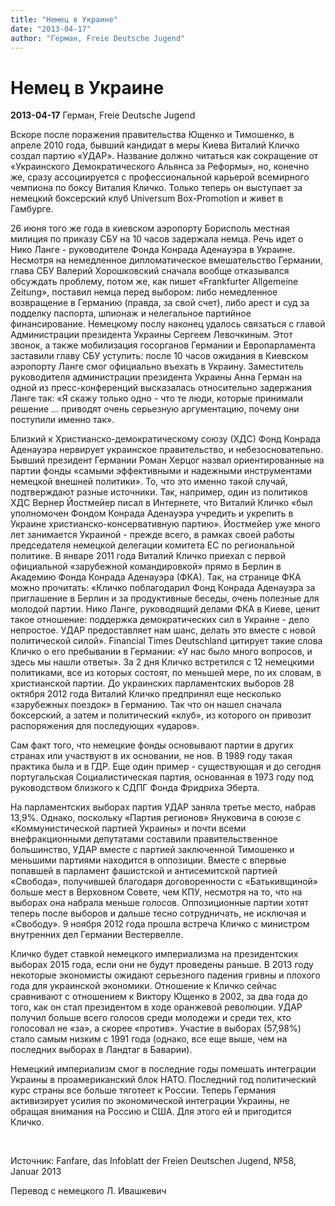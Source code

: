 ```yaml
---
title: "Немец в Украине"
date: "2013-04-17"
author: "Герман, Freie Deutsche Jugend"
---
```


# Немец в Украине

**2013-04-17** Герман, Freie Deutsche Jugend

Вскоре после поражения правительства Ющенко и Тимошенко, в апреле 2010 года, бывший кандидат в меры Киева Виталий Кличко создал партию «УДАР». Название должно читаться как сокращение от «Украинского Демократического Альянса за Реформы», но, конечно же, сразу ассоциируется с профессиональной карьерой всемирного чемпиона по боксу Виталия Кличко. Только теперь он выступает за немецкий боксерский клуб Universum Box-Promotion и живет в Гамбурге.

26 июня того же года в киевском аэропорту Борисполь местная милиция по приказу СБУ на 10 часов задержала немца. Речь идет о Нико Ланге - руководителе Фонда Конрада Аденауэра в Украине. Несмотря на немедленное дипломатическое вмешательство Германии, глава СБУ Валерий Хорошковский сначала вообще отказывался обсуждать проблему, потом же, как пишет «Frankfurter Allgemeine Zeitung», поставил немца перед выбором: либо немедленное возвращение в Германию (правда, за свой счет), либо арест и суд за подделку паспорта, шпионаж и нелегальное партийное финансирование. Немецкому послу наконец удалось связаться с главой Администрации президента Украины Сергеем Левочкиным. Этот звонок, а также мобилизация госорганов Германии и Европарламента заставили главу СБУ уступить: после 10 часов ожидания в Киевском аэропорту Ланге смог официально въехать в Украину. Заместитель руководителя администрации президента Украины Анна Герман на одной из пресс-конференций высказалась относительно задержания Ланге так: «Я скажу только одно - что те люди, которые принимали решение ... приводят очень серьезную аргументацию, почему они поступили именно так».

Близкий к Христианско-демократическому союзу (ХДС) Фонд Конрада Аденауэра нервирует украинское правительство, и небезосновательно. Бывший президент Германии Роман Херцог назвал ориентированные на партии фонды «самыми эффективными и надежными инструментами немецкой внешней политики». То, что это именно такой случай, подтверждают разные источники. Так, например, один из политиков ХДС Вернер Йостмейер писал в Интернете, что Виталий Кличко «был уполномочен Фондом Конрада Аденауэра учредить и укрепить в Украине христианско-консервативную партию». Йостмейер уже много лет занимается Украиной - прежде всего, в рамках своей работы председателя немецкой делегации комитета ЕС по региональной политике. В январе 2011 года Виталий Кличко приехал с первой официальной «зарубежной командировкой» прямо в Берлин в Академию Фонда Конрада Аденауэра (ФКА). Так, на странице ФКА можно прочитать: «Кличко поблагодарил Фонд Конрада Аденауэра за приглашение в Берлин и за продуктивные беседы, очень полезные для молодой партии. Нико Ланге, руководящий делами ФКА в Киеве, ценит такое отношение: поддержка демократических сил в Украине - дело непростое. УДАР предоставляет нам шанс, делать это вместе с новой политической силой». Financial Times Deutschland цитирует такие слова Кличко о его пребывании в Германии: «У нас было много вопросов, и здесь мы нашли ответы». За 2 дня Кличко встретился с 12 немецкими политиками, все из которых состоят, по меньшей мере, по их словам, в христианской партии. До украинских парламентских выборов 28 октября 2012 года Виталий Кличко предпринял еще несколько «зарубежных поездок» в Германию. Так что он нашел сначала боксерский, а затем и политический «клуб», из которого он привозит распоряжения для последующих «ударов».

Сам факт того, что немецкие фонды основывают партии в других странах или участвуют в их основании, не нов. В 1989 году такая практика была и в ГДР. Еще один пример - существующая и до сегодня португальская Социалистическая партия, основанная в 1973 году под руководством близкого к СДПГ Фонда Фридриха Эберта.

На парламентских выборах партия УДАР заняла третье место, набрав 13,9%. Однако, поскольку «Партия регионов» Януковича в союзе с «Коммунистической партией Украины» и почти всеми внефракционными депутатами составили правительственное большинство, УДАР вместе с партией заключенной Тимошенко и меньшими партиями находится в оппозиции. Вместе с впервые попавшей в парламент фашистской и антисемитской партией «Свобода», получившей благодаря договоренности с «Батькивщиной» больше мест в Верховном Совете, чем КПУ, несмотря на то, что на выборах она набрала меньше голосов. Оппозиционные партии хотят теперь после выборов и дальше тесно сотрудничать, не исключая и «Свободу». 9 ноября 2012 года прошла встреча Кличко с министром внутренних дел Германии Вестервелле.

Кличко будет ставкой немецкого империализма на президентских выборах 2015 года, если они не будут проведены раньше. В 2013 году некоторые экономисты ожидают серьезного падения гривны и плохого года для украинской экономики. Отношение к Кличко сейчас сравнивают с отношением к Виктору Ющенко в 2002, за два года до того, как он стал президентом в ходе оранжевой революции. УДАР получил больше всего голосов среди молодежи и среди тех, кто голосовал не «за», а скорее «против». Участие в выборах (57,98%) стало самым низким с 1991 года (однако, все еще выше, чем на последних выборах в Ландтаг в Баварии).

Немецкий империализм смог в последние годы помешать интеграции Украины в проамериканский блок НАТО. Последний год политический курс страны все больше тяготеет к России. Теперь Германия активизирует усилия по экономической интеграции Украины, не обращая внимания на Россию и США. Для этого ей и пригодится Кличко.

 

Источник: Fanfare, das Infoblatt der Freien Deutschen Jugend, №58, Januar 2013

Перевод с немецкого Л. Ивашкевич